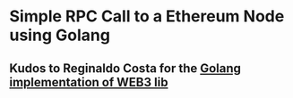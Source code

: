 # Simple RPC Call to a Ethereum Node using Golang

## Kudos to Reginaldo Costa for the [Golang implementation of WEB3 lib](https://github.com/regcostajr/go-web3)